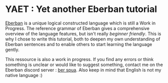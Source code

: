 # YAET : Yet another Eberban tutorial

[Eberban](https://eberban.github.io/eberban/) is a unique logical constructed language which is still a Work in Progress.
The reference grammar of Eberban gives a comprehensive overview of the language features, but isn't really *beginner friendly*.
This is why I chose to write this tutorial, both to deepen my own understanding of Eberban sentences and to enable others to start learning the language gently.

This ressource is also a work in progress.
If you find any errors or think something is unclear or would like to suggest something, contact me on the Eberban discord server : [ber spua](https://discord.gg/5PmntaCA).
Also keep in mind that English is not my native language :)

